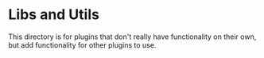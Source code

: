 # Libs and Utils
This directory is for plugins that don't really have functionality on their own,
but add functionality for other plugins to use.

